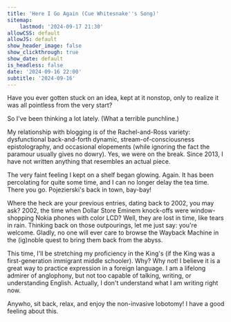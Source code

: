 ```yaml
---
title: 'Here I Go Again (Cue Whitesnake''s Song)'
sitemap:
    lastmod: '2024-09-17 21:30'
allowCSS: default
allowJS: default
show_header_image: false
show_clickthrough: true
show_date: default
is_headless: false
date: '2024-09-16 22:00'
subtitle: '2024-09-16'
---
```


Have you ever gotten stuck on an idea, kept at it nonstop, only to realize it was all pointless from the very start?

So I've been thinking a lot lately. (What a terrible punchline.)

My relationship with blogging is of the Rachel-and-Ross variety: dysfunctional back-and-forth dynamic, stream-of-consciousness epistolography, and occasional elopements (while ignoring the fact the paramour usually gives no dowry). Yes, we were on the break. Since 2013, I have not written anything that resembles an actual piece. 

The very faint feeling I kept on a shelf began glowing. Again. It has been percolating for quite some time, and I can no longer delay the tea time. There you go. Pojezierski's back in town, bay-bay!

Where the heck are your previous entries, dating back to 2002, you may ask? 2002, the time when Dollar Store Eminem knock-offs were window-shopping Nokia phones with color LCD? Well, they are lost in time, like tears in rain. Thinking back on those outpourings, let me just say: you're welcome. Gladly, no one will ever care to browse the Wayback Machine in the (ig)noble quest to bring them back from the abyss.

This time, I'll be stretching my proficiency in the King's (if the King was a first-generation immigrant middle schooler). Why? Why not! I believe it is a great way to practice expression in a foreign language. I am a lifelong admirer of anglophony, but not too capable of talking, writing, or understanding English. Actually, I don't understand what I am writing right now.

Anywho, sit back, relax, and enjoy the non-invasive lobotomy! I have a good feeling about this.
